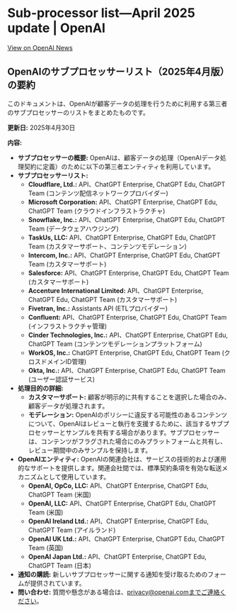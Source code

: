 # Sub-processor list—April 2025 update | OpenAI

[View on OpenAI News](https://openai.com/policies/sub-processor-list-april-2025-update)

## OpenAIのサブプロセッサーリスト（2025年4月版）の要約

このドキュメントは、OpenAIが顧客データの処理を行うために利用する第三者のサブプロセッサーのリストをまとめたものです。

**更新日:** 2025年4月30日

**内容:**

*   **サブプロセッサーの概要:** OpenAIは、顧客データの処理（OpenAIデータ処理契約に定義）のために以下の第三者エンティティを利用しています。
*   **サブプロセッサーリスト:**
    *   **Cloudflare, Ltd.:**  API、ChatGPT Enterprise, ChatGPT Edu, ChatGPT Team (コンテンツ配信ネットワークプロバイダー)
    *   **Microsoft Corporation:** API、ChatGPT Enterprise, ChatGPT Edu, ChatGPT Team (クラウドインフラストラクチャ)
    *   **Snowflake, Inc.:** API、ChatGPT Enterprise, ChatGPT Edu, ChatGPT Team (データウェアハウジング)
    *   **TaskUs, LLC:** API、ChatGPT Enterprise, ChatGPT Edu, ChatGPT Team (カスタマーサポート、コンテンツモデレーション)
    *   **Intercom, Inc.:** API、ChatGPT Enterprise, ChatGPT Edu, ChatGPT Team (カスタマーサポート)
    *   **Salesforce:** API、ChatGPT Enterprise, ChatGPT Edu, ChatGPT Team (カスタマーサポート)
    *   **Accenture International Limited:** API、ChatGPT Enterprise, ChatGPT Edu, ChatGPT Team (カスタマーサポート)
    *   **Fivetran, Inc.:** Assistants API (ETLプロバイダー)
    *   **Confluent:** API、ChatGPT Enterprise, ChatGPT Edu, ChatGPT Team (インフラストラクチャ管理)
    *   **Cinder Technologies, Inc.:** API、ChatGPT Enterprise, ChatGPT Edu, ChatGPT Team (コンテンツモデレーションプラットフォーム)
    *   **WorkOS, Inc.:** ChatGPT Enterprise, ChatGPT Edu, ChatGPT Team (クロスドメインID管理)
    *   **Okta, Inc.:** API、ChatGPT Enterprise, ChatGPT Edu, ChatGPT Team (ユーザー認証サービス)
*   **処理目的の詳細:**
    *   **カスタマーサポート:** 顧客が明示的に共有することを選択した場合のみ、顧客データが処理されます。
    *   **モデレーション:** OpenAIのポリシーに違反する可能性のあるコンテンツについて、OpenAIはレビューと執行を支援するために、該当するサブプロセッサーとサンプルを共有する場合があります。サブプロセッサーは、コンテンツがフラグされた場合にのみプラットフォームと共有し、レビュー期間中のみサンプルを保持します。
*   **OpenAIエンティティ:** OpenAIの関連会社は、サービスの技術的および運用的なサポートを提供します。関連会社間では、標準契約条項を有効な転送メカニズムとして使用しています。
    *   **OpenAI, OpCo, LLC:** API、ChatGPT Enterprise, ChatGPT Edu, ChatGPT Team (米国)
    *   **OpenAI, LLC:** API、ChatGPT Enterprise, ChatGPT Edu, ChatGPT Team (米国)
    *   **OpenAI Ireland Ltd.:** API、ChatGPT Enterprise, ChatGPT Edu, ChatGPT Team (アイルランド)
    *   **OpenAI UK Ltd.:** API、ChatGPT Enterprise, ChatGPT Edu, ChatGPT Team (英国)
    *   **OpenAI Japan Ltd.:** API、ChatGPT Enterprise, ChatGPT Edu, ChatGPT Team (日本)
*   **通知の購読:** 新しいサブプロセッサーに関する通知を受け取るためのフォームが提供されています。
*   **問い合わせ:** 質問や懸念がある場合は、privacy@openai.comまでご連絡ください。
